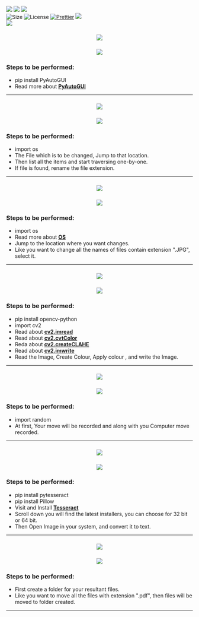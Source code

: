 ![](https://forthebadge.com/images/badges/for-you.svg)
![](http://ForTheBadge.com/images/badges/made-with-python.svg)
![](https://forthebadge.com/images/badges/built-by-developers.svg)</br>
![Size](https://img.shields.io/github/repo-size/Iamtripathisatyam/Python_Beginner_Level_Projects?color=red&label=Repo%20Size%20)
![License](https://img.shields.io/badge/License-MIT-red.svg)
[![Prettier](https://img.shields.io/badge/Code%20Style-Prettier-red.svg)](https://github.com/prettier/prettier)
![](https://img.shields.io/tokei/lines/github/Iamtripathisatyam/Python_Beginner_Level_Projects?color=red&label=Lines%20of%20Code)</br>
![](https://profile-counter.glitch.me/{Python_Beginner_Level_Projects}/count.svg)

<h3 align="center"><a href="https://github.com/Iamtripathisatyam/Python_Beginner_Level_Projects/blob/main/Mini%20Projects/Control%20Mouse/Mouse_Control.py"><img src="https://img.shields.io/badge/-MOUSE CONTROLLER-black?logo=python&logoColor=yellow&style=flat-square"></a><h3/>

<p align="center">
<a href="https://github.com/Iamtripathisatyam/Python_Beginner_Level_Projects/blob/main/Mini%20Projects/Control%20Mouse/Mouse_Control.py"><img src="https://cutt.ly/Kbx6Kln" /></a>
</p>

### Steps to be performed:
   - pip install PyAutoGUI
   - Read more about [**PyAutoGUI**](https://pypi.org/project/PyAutoGUI/)
 
_________________________


<h3 align="center"><a href="https://github.com/Iamtripathisatyam/Python_Beginner_Level_Projects/blob/main/Mini%20Projects/Extension%20Changer/Extension_Changer.py"><img src="https://img.shields.io/badge/-EXTENSION CHANGER-black?logo=python&logoColor=yellow&style=flat-square"></a><h3/>

<p align="center">
<a href="https://github.com/Iamtripathisatyam/Python_Beginner_Level_Projects/blob/main/Mini%20Projects/Extension%20Changer/Extension_Changer.py"><img src="https://cutt.ly/YbckBvA" /></a>
</p>

### Steps to be performed:
   - import os
   - The File which is to be changed, Jump to that location.
   - Then list all the items and start traversing one-by-one.
   - If file is found, rename the file extension.
 
 _________________________
 
<h3 align="center"><a href="https://github.com/Iamtripathisatyam/Python_Beginner_Level_Projects/blob/main/Mini%20Projects/Folder%20Files%20Name%20Changer/Folder_Files_Name_Changer.py"><img src="https://img.shields.io/badge/-FILES NAME CHANGER-black?logo=python&logoColor=yellow&style=flat-square"></a><h3/>

<p align="center">
<a href="https://github.com/Iamtripathisatyam/Python_Beginner_Level_Projects/blob/main/Mini%20Projects/Folder%20Files%20Name%20Changer/Folder_Files_Name_Changer.py"><img src="https://cutt.ly/WbcShIN" /></a>
</p>

### Steps to be performed:
   - import os
   - Read more about [**OS**](https://cutt.ly/hbcDdIz)
   - Jump to the location where you want changes.
   - Like you want to change all the names of files contain extension ".JPG", select it.

_________________________

<h3 align="center"><a href="https://github.com/Iamtripathisatyam/Python_Beginner_Level_Projects/blob/main/Mini%20Projects/Gray%20Image/Image_Gray.py"><img src="https://img.shields.io/badge/-CHANGE IMAGE COLOUR-black?logo=python&logoColor=yellow&style=flat-square"></a><h3/>

<p align="center">
<a href="https://github.com/Iamtripathisatyam/Python_Beginner_Level_Projects/blob/main/Mini%20Projects/Gray%20Image/Image_Gray.py"><img src="https://cutt.ly/kbcGj1h" /></a>
</p>

### Steps to be performed:
   - pip install opencv-python
   - import cv2
   - Read about [**cv2.imread**](https://cutt.ly/hbcHnK6)
   - Read about [**cv2.cvtColor**](https://cutt.ly/RbcHAI9)
   - Reda about [**cv2.createCLAHE**](https://cutt.ly/xbcHLYw)
   - Read about [**cv2.imwrite**](https://cutt.ly/9bcH0t8)
   - Read the Image, Create Colour, Apply colour , and write the Image.

____________________________

<h3 align="center"><a href="https://github.com/Iamtripathisatyam/Python_Beginner_Level_Projects/blob/main/Mini%20Projects/Guessing%20Game/Guessing_Game_With_Computer.py"><img src="https://img.shields.io/badge/-GUESSING GAME WITH COMPUTER-black?logo=python&logoColor=yellow&style=flat-square"></a><h3/>

<p align="center">
<a href="https://github.com/Iamtripathisatyam/Python_Beginner_Level_Projects/blob/main/Mini%20Projects/Guessing%20Game/Guessing_Game_With_Computer.py"><img src="https://cutt.ly/UbcZvji" /></a>
</p>

### Steps to be performed:
   - import random
   - At first, Your move will be recorded and along with you Computer move recorded.

____________________________

<h3 align="center"><a href="https://github.com/Iamtripathisatyam/Python_Beginner_Level_Projects/blob/main/Mini%20Projects/Image%20to%20Text/Image_To_Text.py"><img src="https://img.shields.io/badge/-IMAGE TO TEXT-black?logo=python&logoColor=yellow&style=flat-square"></a><h3/>

<p align="center">
<a href="https://github.com/Iamtripathisatyam/Python_Beginner_Level_Projects/blob/main/Mini%20Projects/Image%20to%20Text/Image_To_Text.py"><img src="https://cutt.ly/KbcZ79j" /></a>
</p>

### Steps to be performed:
   - pip install pytesseract
   - pip install Pillow
   - Visit and Install [**Tesseract**](https://github.com/UB-Mannheim/tesseract/wiki)
   - Scroll down you will find the latest installers, you can choose for 32 bit or 64 bit.
   - Then Open Image in your system, and convert it to text.

____________________________

<h3 align="center"><a href="https://github.com/Iamtripathisatyam/Python_Beginner_Level_Projects/blob/main/Mini%20Projects/PC%20Cleaner/PC_Cleaner.py"><img src="https://img.shields.io/badge/-PC CLEANER-black?logo=python&logoColor=yellow&style=flat-square"></a><h3/>

<p align="center">
<a href="https://github.com/Iamtripathisatyam/Python_Beginner_Level_Projects/blob/main/Mini%20Projects/PC%20Cleaner/PC_Cleaner.py"><img src="https://cutt.ly/PbcVdzk" /></a>
</p>

### Steps to be performed:
   - First create a folder for your resultant files.
   - Like you want to move all the files with extension ".pdf", then files will be moved to folder created.
____________________________
